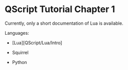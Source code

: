 # QScript Tutorial Chapter 1

Currently, only a short documentation of Lua is available. 

Languages:

* [Lua][QScript/Lua/Intro]

* Squirrel

* Python